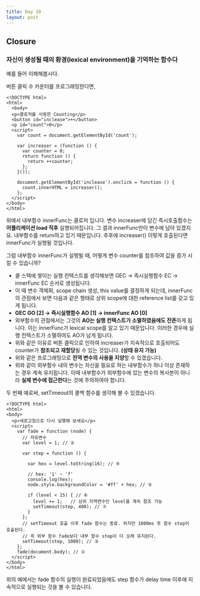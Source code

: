 ```yaml
---
title: Day 10
layout: post
---
```


## Closure

### 자신이 생성될 때의 환경(lexical environment)을 기억하는 함수다

예를 들어 이해해봅시다.

버튼 클릭 수 카운터를 프로그래밍한다면,

```
<!DOCTYPE html>
<html>
  <body>
  <p>클로저를 사용한 Counting</p>
  <button id="inclease">+</button>
  <p id="count">0</p>
  <script>
    var count = document.getElementById('count');

    var increaser = (function () {
      var counter = 0;
      return function () {
        return ++counter;
      };
    }());

    document.getElementById('inclease').onclick = function () {
      count.innerHTML = increaser();
    };
  </script>
</body>
</html>
```

위에서 내부함수 innerFunc는 클로저 입니다. 변수 increaser에 담긴 즉시호출함수는 **어플리케이션 load 직후** 실행되어집니다.
그 결과 innerFunc만이 변수에 남아 있겠지요. 내부함수를 return하고 있기 때문입니다. 추후에 increaser() 이렇게 호출된다면 innerFunc가 실행될 것입니다.<br>

그럼 내부함수 innerFunc가 실행될 때, 어떻게 변수 counter를 참조하여 값을 증가 시킬 수 있습니까?

- 콜 스택에 쌓이는 실행 컨텍스트를 생각해보면 GEC -> 즉시실행함수 EC -> innerFunc EC 순서로 생성됩니다.<br>
- 이 때 변수 객체화, scope chain 생성, this value를 결정하게 되는데, innerFunc의 관점에서 보면 다음과 같은 형태로 상위 scope에 대한 reference list를 갖고 있게 됩니다.<br>
- **GEC GO [2] -> 즉시실행함수 AO [1] -> innerFunc AO [0]**<br>
- 외부함수의 관점에서는 그것의 **AO는 실행 컨텍스트가 소멸하였음에도 잔존**하게 됩니다. 이는 innerFunc가 lexical scope를 알고 있기 때문입니다. 이러한 경우에 실행 컨텍스트가 소멸하여도 AO가 남게 됩니다.
- 위와 같은 이유로 버튼 클릭으로 인하여 increaser가 지속적으로 호출되어도 counter가 **참조되고 재할당**될 수 있는 것입니다. **(상태 유지 가능)**
- 위와 같은 프로그래밍으로 **전역 변수의 사용을 지양**할 수 있겠습니다.
- 위와 같이 외부함수 내의 변수는 자신을 필요로 하는 내부함수가 하나 이상 존재하는 경우 계속 유지됩니다. 이때 내부함수가 외부함수에 있는 변수의 복사본이 아니라 **실제 변수에 접근한다**는 것에 주의하여야 합니다.

두 번째 예로써, setTimeout의 콜백 함수를 생각해 볼 수 있겠습니다.

```
<!DOCTYPE html>
<html>
<body>
  <p>새로고침으로 다시 실행해 보세요</p>
  <script>
    var fade = function (node) {
      // 자유변수
      var level = 1; // ②

      var step = function () {

        var hex = level.toString(16); // ④

        // hex: '1' ~ 'f'
        console.log(hex);
        node.style.backgroundColor = '#ff' + hex; // ⑤

        if (level < 15) { // ⑥
          level += 1;   // 상위 지역변수인 level을 계속 참조 가능
          setTimeout(step, 400); // ⑦
        }
      };
      // setTimeout 호출 이후 fade 함수는 종료. 하지만 1000ms 후 함수 step이 호출된다.
      // 즉 외부 함수 fade보다 내부 함수 step이 더 오래 유지된다.
      setTimeout(step, 1000); // ③
    };
    fade(document.body); // ①
  </script>
</body>
</html>
```

위의 예에서는 fade 함수의 실행이 완료되었음에도 step 함수가 delay time 이후에 지속적으로 실행되는 것을 볼 수 있습니다.